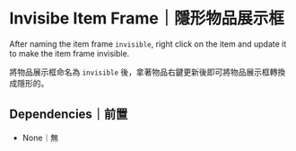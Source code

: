 # Invisibe Item Frame｜隱形物品展示框

After naming the item frame `invisible`, right click on the item and update it to make the item frame invisible.  

將物品展示框命名為 `invisible` 後，拿著物品右鍵更新後即可將物品展示框轉換成隱形的。

## Dependencies｜前置

- None｜無
